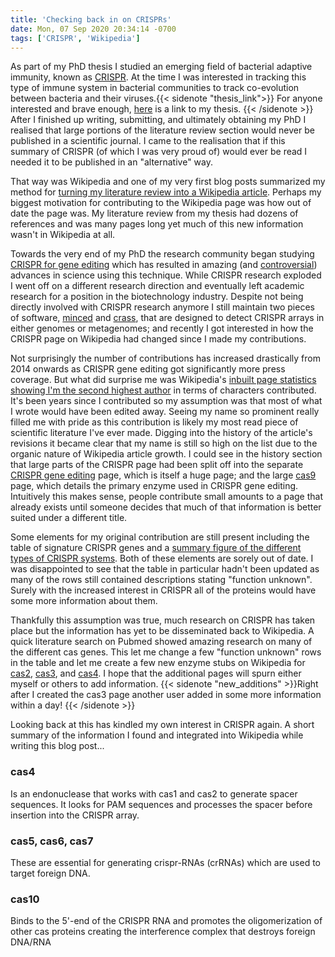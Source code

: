 ```yaml
---
title: 'Checking back in on CRISPRs'
date: Mon, 07 Sep 2020 20:34:14 -0700
tags: ['CRISPR', 'Wikipedia']
---
```



As part of my PhD thesis I studied an emerging field of bacterial
adaptive immunity, known as [CRISPR](https://en.wikipedia.org/wiki/CRISPR).
At the time I was interested in tracking this type of immune system
in bacterial communities to track co-evolution between bacteria and
their viruses.{{< sidenote "thesis_link">}}  For anyone interested and brave enough,
[here]() is a link to my thesis. {{< /sidenote >}}  After I finished up
writing, submitting, and ultimately obtaining my PhD I realised that
large portions of the literature review section would never be
published in a scientific journal. I came to the realisation that
if this summary of CRISPR (of which I was very proud of) would ever
be read I needed it to be published in an "alternative" way. 

That way was Wikipedia and one of my very
first blog posts summarized my method for [turning my literature
review into a Wikipedia article](/2014/11/12/uploading-your-theis-literature-review-to-wikipedia/).  Perhaps my biggest motivation
for contributing to the Wikipedia page was how out of date the page
was. My literature review from my thesis had dozens of references
and was many pages long yet much of this new information wasn't in
Wikipedia at all. 

Towards the very end of my PhD the research community began studying
[CRISPR for gene
editing](https://en.wikipedia.org/wiki/CRISPR_gene_editing) which
has resulted in amazing (and [controversial](https://www.nature.com/articles/d41586-019-00673-1))
advances in science using this technique. While CRISPR research
exploded I went off on a different research direction and eventually
left academic research for a position in the biotechnology industry.
Despite not being directly involved with CRISPR research anymore I
still maintain two pieces of software,
[minced](https://github.com/ctSkennerton/minced) and
[crass](https://github.com/ctSkennerton/crass), that are designed
to detect CRISPR arrays in either genomes or metagenomes; and
recently I got interested in how the CRISPR page on Wikipedia had
changed since I made my contributions.

Not surprisingly the number of contributions has increased drastically
from 2014 onwards as CRISPR gene editing got significantly more press
coverage. But what did surprise me was Wikipedia's [inbuilt page statistics showing I'm the second
highest author](https://xtools.wmflabs.org/articleinfo/en.wikipedia.org/CRISPR) in terms of characters contributed.
It's been years since I contributed so my
assumption was that most of what I wrote would have been edited
away. Seeing my name so prominent really filled me with pride
as this contribution is likely my most read piece of scientific
literature I've ever made. Digging into the history of the article's revisions it became clear that my
name is still so high on the list due to the
organic nature of Wikipedia article growth. I could see in the history section
that large parts of the CRISPR page had been split off into the
separate [CRISPR gene editing](https://en.wikipedia.org/wiki/CRISPR_gene_editing) page,
which is itself a huge page; and the large
[cas9](https://en.wikipedia.org/wiki/Cas9) page, which details the
primary enzyme used in CRISPR gene editing. Intuitively this makes sense,
people contribute small amounts to a page that already exists until someone
decides that much of that information is better suited under a different title.

Some elements for my original contribution are still present including the table of
signature CRISPR genes and a [summary figure of the different types
of CRISPR systems](https://en.wikipedia.org/wiki/CRISPR#/media/File:The_Stages_of_CRISPR_immunity.svg). 
Both of these elements are sorely out of date.
I was disappointed to see that the table in particular hadn't been
updated as many of the rows still contained descriptions stating
"function unknown". Surely with the increased interest in CRISPR
all of the proteins would have some more information about them.

Thankfully this assumption was true, much research on CRISPR has
taken place but the information has yet to be disseminated back to
Wikipedia. A quick literature search on Pubmed showed amazing
research on many of the different cas genes. This let me 
change a few "function unknown" rows in the table and let me create a few
new enzyme stubs on Wikipedia for
[cas2](https://en.wikipedia.org/wiki/Cas2),
[cas3](https://en.wikipedia.org/wiki/Cas3), and
[cas4](https://en.wikipedia.org/wiki/Cas4).
I hope that the additional
pages will spurn either myself or others to add information.
{{< sidenote "new_additions" >}}Right after I created the cas3 page another user added in some more information within a day! {{< /sidenote >}}

Looking back at this has kindled my own interest in CRISPR again.
A short summary of the information I found and integrated into Wikipedia
while writing this blog post...

### cas4 
Is an endonuclease that works with cas1 and cas2 to generate spacer sequences. It looks for PAM sequences and processes
the spacer before insertion into the CRISPR array.

### cas5, cas6, cas7
These are essential for generating crispr-RNAs (crRNAs) which are used to target foreign DNA.

### cas10
Binds to the 5'-end of the CRISPR RNA and promotes the oligomerization of other cas proteins creating the interference
complex that destroys foreign DNA/RNA

